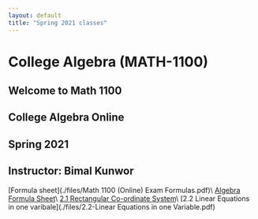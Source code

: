 ```yaml
---
layout: default
title: "Spring 2021 classes"
---
```


# College Algebra (MATH-1100)


## Welcome to Math 1100 
## College Algebra Online
## Spring 2021
## Instructor: Bimal Kunwor

[Formula sheet](./files/Math 1100 (Online) Exam Formulas.pdf)\\
[Algebra Formula Sheet](./files/algebraformulas.pdf)\\
[2.1 Rectangular Co-ordinate System](./files/2.1-RectangularCoordinateSystem.pdf)\\
[2.2 Linear Equations in one varibale](./files/2.2-Linear Equations in one Variable.pdf)